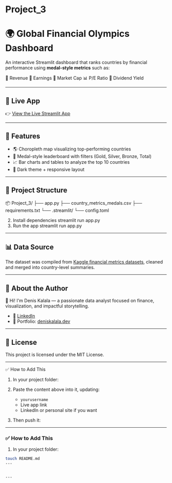# Project_3


# 🌍 Global Financial Olympics Dashboard

An interactive Streamlit dashboard that ranks countries by financial performance using **medal-style metrics** such as:

🏅 Revenue
🥈 Earnings
🥉 Market Cap
📊 P/E Ratio
💸 Dividend Yield

---

## 🔗 Live App

👉 [View the Live Streamlit App](https://project3-pjcrabvecwj7asjhwpjf2f.streamlit.app/)

---

## 📌 Features

- 🌎 Choropleth map visualizing top-performing countries
- 🥇 Medal-style leaderboard with filters (Gold, Silver, Bronze, Total)
- 📈 Bar charts and tables to analyze the top 10 countries
- 🎨 Dark theme + responsive layout

---

## 📁 Project Structure


📦 Project_3/
├── app.py
├── country_metrics_medals.csv
├── requirements.txt
└── .streamlit/
└── config.toml


2. Install dependencies
   streamlit run app.py
3. Run the app
   streamlit run app.py

---

## 📊 Data Source

The dataset was compiled from [Kaggle financial metrics datasets](https://www.kaggle.com/), cleaned and merged into country-level summaries.

---

## 🧠 About the Author

👋 Hi! I'm Denis Kalala — a passionate data analyst focused on finance, visualization, and impactful storytelling.

* 📧 [LinkedIn](https://www.linkedin.com/in/your-profile)
* 🧠 Portfolio: [deniskalala.dev](https://deniskalala.dev)

---

## 🏁 License

This project is licensed under the MIT License.

---



✅ How to Add This 

1. In your project folder:
3. Paste the content above into it, updating:

   * `yourusername`
   * Live app link
   * LinkedIn or personal site if you want
4. Then push it:

---
### ✅ How to Add This

1. In your project folder:

```bash
touch README.md
---


---
